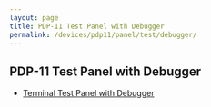 ```yaml
---
layout: page
title: PDP-11 Test Panel with Debugger
permalink: /devices/pdp11/panel/test/debugger/
---
```


PDP-11 Test Panel with Debugger
-------------------------------

* [Terminal Test Panel with Debugger](terminal.xml)
